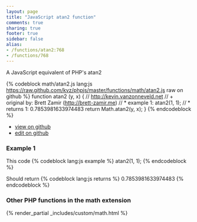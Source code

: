 ```yaml
---
layout: page
title: "JavaScript atan2 function"
comments: true
sharing: true
footer: true
sidebar: false
alias:
- /functions/atan2:768
- /functions/768
---
```

<!-- Generated by Rakefile:build -->
A JavaScript equivalent of PHP's atan2

{% codeblock math/atan2.js lang:js https://raw.github.com/kvz/phpjs/master/functions/math/atan2.js raw on github %}
function atan2 (y, x) {
  // http://kevin.vanzonneveld.net
  // +   original by: Brett Zamir (http://brett-zamir.me)
  // *     example 1: atan2(1, 1);
  // *     returns 1: 0.7853981633974483
  return Math.atan2(y, x);
}
{% endcodeblock %}

 - [view on github](https://github.com/kvz/phpjs/blob/master/functions/math/atan2.js)
 - [edit on github](https://github.com/kvz/phpjs/edit/master/functions/math/atan2.js)

### Example 1
This code
{% codeblock lang:js example %}
atan2(1, 1);
{% endcodeblock %}

Should return
{% codeblock lang:js returns %}
0.7853981633974483
{% endcodeblock %}


### Other PHP functions in the math extension
{% render_partial _includes/custom/math.html %}
